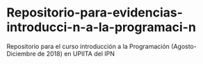 # Repositorio-para-evidencias-introducci-n-a-la-programaci-n
Repositorio para el curso introducción a la Programación (Agosto-Diciembre de 2018) en UPIITA del IPN
